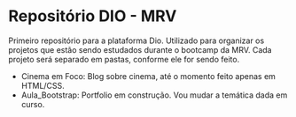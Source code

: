 # Repositório DIO - MRV
Primeiro repositório para a plataforma Dio. Utilizado para organizar os projetos que estão sendo estudados durante o bootcamp da MRV. Cada projeto será separado em pastas, conforme ele for sendo feito. 

- Cinema em Foco: Blog sobre cinema, até o momento feito apenas em HTML/CSS.
- Aula_Bootstrap: Portfolio em construção. Vou mudar a temática dada em curso.  
